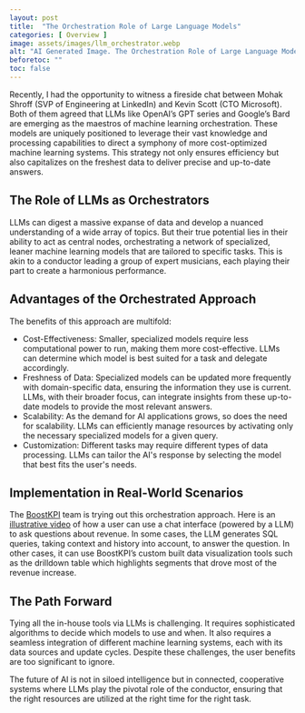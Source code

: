 ```yaml
---
layout: post
title:  "The Orchestration Role of Large Language Models"
categories: [ Overview ]
image: assets/images/llm_orchestrator.webp
alt: "AI Generated Image. The Orchestration Role of Large Language Models"
beforetoc: ""
toc: false
---
```


Recently, I had the opportunity to witness a fireside chat between Mohak Shroff (SVP of Engineering at LinkedIn) and Kevin Scott (CTO Microsoft). Both of them agreed that LLMs like OpenAI’s GPT series and Google’s Bard  are emerging as the maestros of machine learning orchestration. These models are uniquely positioned to leverage their vast knowledge and processing capabilities to direct a symphony of more cost-optimized machine learning systems. This strategy not only ensures efficiency but also capitalizes on the freshest data to deliver precise and up-to-date answers.

## The Role of LLMs as Orchestrators
LLMs can digest a massive expanse of data and develop a nuanced understanding of a wide array of topics. But their true potential lies in their ability to act as central nodes, orchestrating a network of specialized, leaner machine learning models that are tailored to specific tasks. This is akin to a conductor leading a group of expert musicians, each playing their part to create a harmonious performance.

## Advantages of the Orchestrated Approach
The benefits of this approach are multifold:
* Cost-Effectiveness: Smaller, specialized models require less computational power to run, making them more cost-effective. LLMs can determine which model is best suited for a task and delegate accordingly.
* Freshness of Data: Specialized models can be updated more frequently with domain-specific data, ensuring the information they use is current. LLMs, with their broader focus, can integrate insights from these up-to-date models to provide the most relevant answers.
* Scalability: As the demand for AI applications grows, so does the need for scalability. LLMs can efficiently manage resources by activating only the necessary specialized models for a given query.
* Customization: Different tasks may require different types of data processing. LLMs can tailor the AI's response by selecting the model that best fits the user's needs.

## Implementation in Real-World Scenarios
The [BoostKPI](https://boostkpi.com) team is trying out this orchestration approach. Here is an [illustrative video](https://www.youtube.com/watch?v=KVP3-WwN6Dc) of how a user can use a chat interface (powered by a LLM) to ask questions about revenue. In some cases, the LLM generates SQL queries, taking context and history into account, to answer the question. In other cases, it can use BoostKPI’s custom built data visualization tools such as the drilldown table which highlights segments that drove most of the revenue increase.

## The Path Forward
Tying all the in-house tools via LLMs is challenging. It requires sophisticated algorithms to decide which models to use and when. It also requires a seamless integration of different machine learning systems, each with its data sources and update cycles. Despite these challenges, the user benefits are too significant to ignore.

The future of AI is not in siloed intelligence but in connected, cooperative systems where LLMs play the pivotal role of the conductor, ensuring that the right resources are utilized at the right time for the right task.
